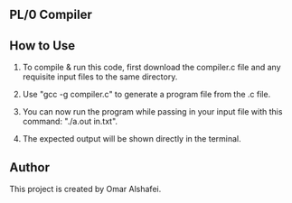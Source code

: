 ## PL/0 Compiler

## How to Use

1. To compile & run this code, first download the compiler.c file and any requisite input files to the same directory.

2. Use "gcc -g compiler.c" to generate a program file from the .c file.

3. You can now run the program while passing in your input file with this command: "./a.out in.txt".

4. The expected output will be shown directly in the terminal.

## Author

This project is created by Omar Alshafei.